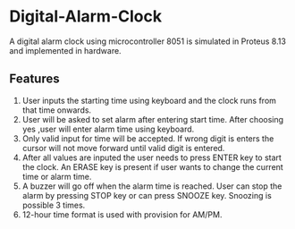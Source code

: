 # Digital-Alarm-Clock
A digital alarm clock using microcontroller 8051 is simulated in Proteus 8.13 and implemented in hardware.

## Features
1. User inputs the starting time using keyboard and the clock runs from that time onwards.
2. User will be asked to set alarm after entering start time. After choosing yes ,user will enter alarm time using keyboard.
3. Only valid input for time will be accepted. If wrong digit is enters the cursor will not move forward until valid digit is entered.
4. After all values are inputed the user needs to press ENTER key to start the clock. An ERASE key is present if user wants to change the current time or alarm time.
5. A buzzer will go off when the alarm time is reached. User can stop the alarm by pressing STOP key or can press SNOOZE key. Snoozing is possible 3 times.
6. 12-hour time format is used with provision for AM/PM.



 

